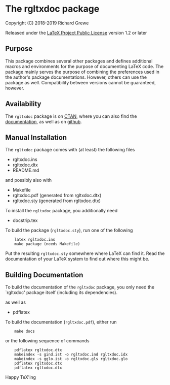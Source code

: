 The rgltxdoc package
===========================

Copyright (C) 2018-2019 Richard Grewe

Released under the [LaTeX Project Public License](http://www.latex-project.org/lppl/) version 1.2 or later

## Purpose

This package combines several other packages and defines additional
macros and environments for the purpose of documenting LaTeX code.
The package mainly serves the purpose of combining the preferences
used in the author's package documentations. However, others can
use the package as well. Compatibility between versions cannot be
guaranteed, however.

## Availability

The `rgltxdoc` package is on [CTAN](http://www.ctan.org/pkg/rgltxdoc),
where you can also find the [documentation](http://mirrors.ctan.org/macros/latex/contrib/rgltxdoc/rgltxdoc.pdf),
as well as on [github](https://github.com/Ri-Ga/rgltxdoc).

## Manual Installation

The `rgltxdoc` package comes with (at least) the following files
* rgltxdoc.ins
* rgltxdoc.dtx
* README.md

and possibly also with
* Makefile
* rgltxdoc.pdf (generated from rgltxdoc.dtx)
* rgltxdoc.sty (generated from rgltxdoc.dtx)

To install the `rgltxdoc` package, you additionally need
* docstrip.tex

To build the package (`rgltxdoc.sty`), run one of the following
```
    latex rgltxdoc.ins
    make package (needs Makefile)
```

Put the resulting `rgltxdoc.sty` somewhere where LaTeX can find it.
Read the documentation of your LaTeX system to find out where this
might be.

## Building Documentation

To build the documentation of the `rgltxdoc` package,
you only need the `rgltxdoc' package itself (including its dependencies).

as well as
* pdflatex

To build the documentation (`rgltxdoc.pdf`), either run
```
    make docs
```
or the following sequence of commands
```
    pdflatex rgltxdoc.dtx
    makeindex -s gind.ist -o rgltxdoc.ind rgltxdoc.idx
    makeindex -s gglo.ist -o rgltxdoc.gls rgltxdoc.glo
    pdflatex rgltxdoc.dtx
    pdflatex rgltxdoc.dtx
```

Happy TeX'ing
